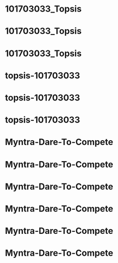# 101703033_Topsis
# 101703033_Topsis
# 101703033_Topsis
# topsis-101703033
# topsis-101703033
# topsis-101703033
# Myntra-Dare-To-Compete
# Myntra-Dare-To-Compete
# Myntra-Dare-To-Compete
# Myntra-Dare-To-Compete
# Myntra-Dare-To-Compete
# Myntra-Dare-To-Compete
